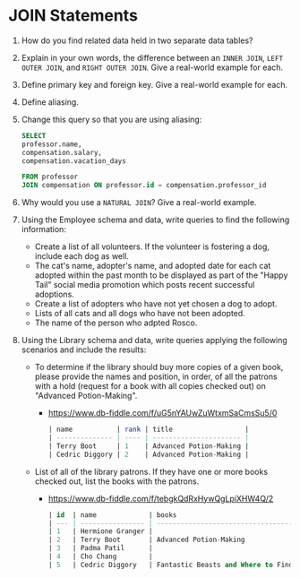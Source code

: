 # JOIN Statements

1. How do you find related data held in two separate data tables?
2. Explain in your own words, the difference between an `INNER JOIN`, `LEFT OUTER JOIN`, and `RIGHT OUTER JOIN`. Give a real-world example for each.
3. Define primary key and foreign key. Give a real-world example for each.
4. Define aliasing.
5. Change this query so that you are using aliasing:

    ``` sql
    SELECT 
    professor.name, 
    compensation.salary, 
    compensation.vacation_days

    FROM professor
    JOIN compensation ON professor.id = compensation.professor_id
    ```
1. Why would you use a `NATURAL JOIN`? Give a real-world example.
2. Using the Employee schema and data, write queries to find the following information:
    * Create a list of all volunteers. If the volunteer is fostering a dog, include each dog as well.
    * The cat's name, adopter's name, and adopted date for each cat adopted within the past month to be displayed as part of the "Happy Tail" social media promotion which posts recent successful adoptions.
    * Create a list of adopters who have not yet chosen a dog to adopt.
    * Lists of all cats and all dogs who have not been adopted.
    * The name of the person who adpted Rosco.
1. Using the Library schema and data, write queries applying the following scenarios and include the results:
    * To determine if the library should buy more copies of a given book, please provide the names and position, in order, of all the patrons with a hold (request for a book with all copies checked out) on "Advanced Potion-Making".
      * https://www.db-fiddle.com/f/uG5nYAUwZuWtxmSaCmsSu5/0

        ``` sql
        | name           | rank | title                  |
        | -------------- | ---- | ---------------------- |
        | Terry Boot     | 1    | Advanced Potion-Making |
        | Cedric Diggory | 2    | Advanced Potion-Making |

        ```

    * List of all of the library patrons. If they have one or more books checked out, list the books with the patrons.
      * https://www.db-fiddle.com/f/tebgkQdRxHywQgLpiXHW4Q/2

        ``` sql 
        | id  | name             | books                                   |
        | --- | ---------------- | --------------------------------------- |
        | 1   | Hermione Granger |                                         |
        | 2   | Terry Boot       | Advanced Potion-Making                  |
        | 3   | Padma Patil      |                                         |
        | 4   | Cho Chang        |                                         |
        | 5   | Cedric Diggory   | Fantastic Beasts and Where to Find Them |

        ```
